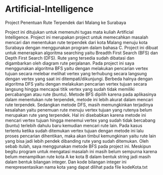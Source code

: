 # Artificial-Intelligence

Project Penentuan Rute Terpendek dari Malang ke Surabaya

Project ini ditujukan untuk memenuhi tugas mata kuliah Artificial Intelligence. Project ini merupakan project untuk memecahkan masalah mencari dan menentukan rute terpendek dari kota Malang menuju kota Surabaya dengan menggunakan program dalam bahasa C. Project ini dibuat untuk menerapkan algoritma searching yaitu Breadth First Search (BFS) dan Depth First Search (DFS). Rute yang tersedia sudah dibatasi dan digambarkan oleh diagram rute perjalanan. Pada project ini saya menggunakan algoritma BFS yaitu dengan melakukan pencarian vertex tujuan secara melebar melihat vertex yang terhubung secara langsung dengan vertex yang saat ini ditempati/dikunjungi. Berbeda halnya dengan algoritma DFS yaitu dengan melakukan pencarian vertex tujuan secara langsung hingga mencapai titik vertex yang sudah tidak memiliki percabangan atau rute (buntu). Metode BFS dipilih karena pada aplikasinya dalam menentukan rute terpendek, metode ini lebih akurat dalam mencari rute terpendek. Sedangkan metode DFS, masih memungkinkan terjadinya kesalahan yaitu penemuan rute menuju vertex tujuan yang rutenya belum merupakan rute yang terpendek. Hal ini disebabkan karena metode ini mencari vertex tujuan hingga menemui vertex yang sudah tidak bercabang (buntu) terlebih dahulu baru kemudian mencari rute lain. Pada kasus tertentu ketika sudah ditemukan vertex tujuan dengan metode ini lalu proses pencarian dihentikan, maka akan timbul kemungkinan yaitu rute lain yang bisa jadi lebih pendek dibanding rute yang sudah ditemukan. Oleh sebab itulah, saya menggunakan metode BFS pada project ini. Meskipun begitu program untuk mengatasi masalah ini masih belum sempurna karena belum menampilkan rute kota A ke kota B dalam bentuk string jadi masih dalam bentuk bilangan integer. Dan kode bilangan integer ini merepresentasikan nama kota yang dapat dilihat pada file kodeKota.txt
